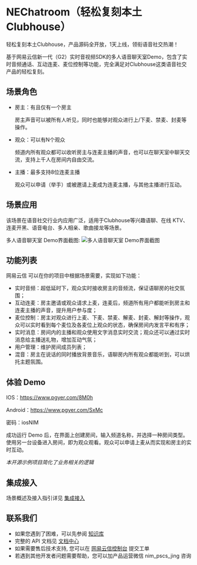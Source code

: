 # NEChatroom（轻松复刻本土Clubhouse）

轻松复刻本土Clubhouse，产品源码全开放，1天上线，领衔语音社交热潮！

基于网易云信新一代（G2）实时音视频SDK的多人语音聊天室Demo，包含了实时音频通话、互动连麦、麦位控制等功能，完全满足对Clubhouse这类语音社交产品的轻松复刻。

## 场景角色

- 房主：有且仅有一个房主

  房主声音可以被所有人听见，同时也能够对观众进行上/下麦、禁麦、封麦等操作。
  
- 观众：可以有N个观众

  频道内所有观众都可以收听房主与连麦主播的声音，也可以在聊天室中聊天交流，支持上千人在房间内自由交流。 
  
- 主播：最多支持8位连麦主播

  观众可以申请（举手）或被邀请上麦成为连麦主播，与其他主播进行互动。
  
## 场景应用

该场景在语音社交行业内应用广泛，适用于Clubhouse等兴趣语聊、在线 KTV、连麦开黑、语音电台、多人相亲、歌曲接龙等场景。

多人语音聊天室 Demo界面截图:
![多人语音聊天室 Demo界面截图](https://yx-web-nosdn.netease.im/quickhtml%2Fassets%2Fyunxin%2Fdefault%2F%E5%AE%89%E5%8D%93%E8%AF%AD%E8%81%8A%E6%88%BF-%E4%BA%A4%E4%BA%92.png)


## 功能列表
网易云信 可以在你的项目中根据场景需要，实现如下功能：

- 实时音频：超低延时下，观众实时接收房主的音频流，保证语聊房的社交氛围；
- 互动连麦：房主邀请或观众请求上麦，连麦后，频道所有用户都能听到房主和连麦主播的声音，提升用户参与度；
- 麦位控制：房主对观众进行上麦、下麦、禁麦、解麦、封麦、解封等操作，观众可以实时看到每个麦位及各麦位上观众的状态，确保房间内发言平和有序；
- 实时消息：房间内的主播和观众使用文字消息实时交流；观众还可以通过实时消息给主播送礼物，增加互动气氛；
- 用户管理：维护房间成员列表；
- 混音：房主在说话的同时播放背景音乐，语聊房内所有观众都能听到，可以烘托主题氛围。

## 体验 Demo

IOS：https://www.pgyer.com/8M0h 

Android：https://www.pgyer.com/SxMc 

密码：iosNIM

成功运行 Demo 后，在界面上创建房间，输入频道名称，并选择一种房间类型。使用另一台设备进入房间，即为观众观看。观众可以申请上麦从而实现和房主的实时互动。

*本开源示例项目简化了业务相关的逻辑*

## 集成接入

场景概述及接入指引详见 [集成接入](https://dev.yunxin.163.com/docs/product/%E9%9F%B3%E8%A7%86%E9%A2%91%E9%80%9A%E8%AF%9D2.0/%E5%9C%BA%E6%99%AF%E5%AE%9E%E8%B7%B5/%E5%AE%9E%E7%8E%B0%E5%A4%9A%E4%BA%BA%E8%AF%AD%E9%9F%B3%E8%81%8A%E5%A4%A9%E5%AE%A4/%E5%9C%BA%E6%99%AF%E6%A6%82%E8%BF%B0)

## 联系我们
* 如果您遇到了困难，可以先参阅 [知识库](https://faq.yunxin.163.com/kb/main/#/)
* 完整的 API 文档见 [文档中心](https://dev.yunxin.163.com/?from=bdjjnim0035)
* 如果需要售后技术支持, 您可以在 [网易云信控制台](https://app.yunxin.163.com/index#/issue/submit) 提交工单
* 若遇到其他开发者问题需要帮助，您可以加产品运营微信 nim_pscs_jing 咨询
